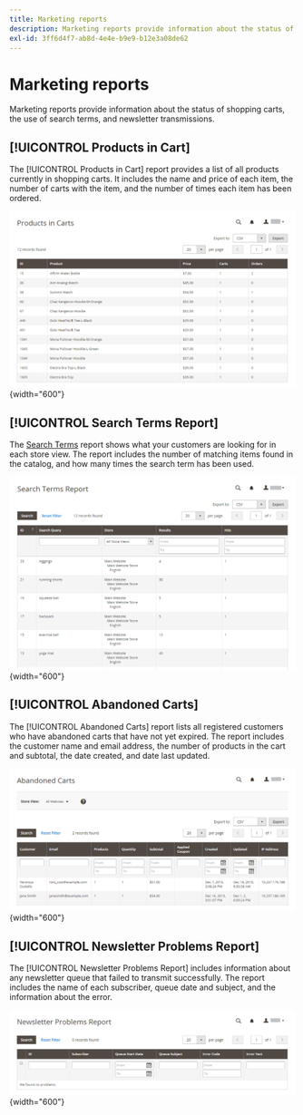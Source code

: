 ```yaml
---
title: Marketing reports
description: Marketing reports provide information about the status of shopping carts, the use of search terms, and newsletter transmissions.
exl-id: 3ff6d4f7-ab8d-4e4e-b9e9-b12e3a08de62
---
```

# Marketing reports

Marketing reports provide information about the status of shopping carts, the use of search terms, and newsletter transmissions.

## [!UICONTROL Products in Cart]

The [!UICONTROL Products in Cart] report provides a list of all products currently in shopping carts. It includes the name and price of each item, the number of carts with the item, and the number of times each item has been ordered.

![Products in Cart report](./assets/products-in-cart.png){width="600"}

## [!UICONTROL Search Terms Report]

The [Search Terms](../catalog/search-terms.md#search-terms-report) report shows what your customers are looking for in each store view. The report includes the number of matching items found in the catalog, and how many times the search term has been used.

![Search Terms Report](./assets/search-terms.png){width="600"}

## [!UICONTROL Abandoned Carts]

The [!UICONTROL Abandoned Carts] report lists all registered customers who have abandoned carts that have not yet expired. The report includes the customer name and email address, the number of products in the cart and subtotal, the date created, and date last updated.

![Abandoned Carts Report](./assets/abandoned-carts.png){width="600"}

## [!UICONTROL Newsletter Problems Report]

The [!UICONTROL Newsletter Problems Report] includes information about any newsletter queue that failed to transmit successfully. The report includes the name of each subscriber, queue date and subject, and the information about the error.

![Newsletter Problems Report](./assets/newsletter-problems.png){width="600"}
